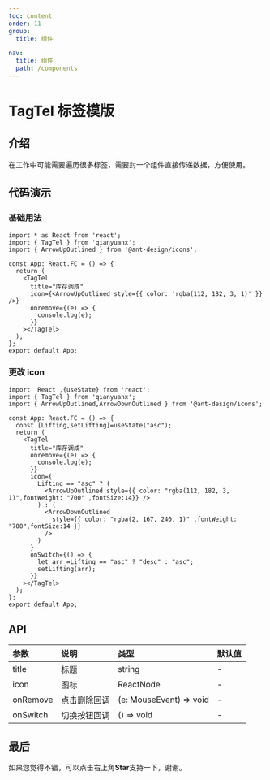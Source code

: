 ```yaml
---
toc: content
order: 11
group:
  title: 组件

nav:
  title: 组件
  path: /components
---
```


# TagTel 标签模版

## 介绍

在工作中可能需要遍历很多标签，需要封一个组件直接传递数据，方便使用。

## 代码演示

### 基础用法

```tsx
import * as React from 'react';
import { TagTel } from 'qianyuanx';
import { ArrowUpOutlined } from '@ant-design/icons';

const App: React.FC = () => {
  return (
    <TagTel
      title="库存调成"
      icon={<ArrowUpOutlined style={{ color: 'rgba(112, 182, 3, 1)' }} />}
      onremove={(e) => {
        console.log(e);
      }}
    ></TagTel>
  );
};
export default App;
```

### 更改 icon

```tsx
import  React ,{useState} from 'react';
import { TagTel } from 'qianyuanx';
import { ArrowUpOutlined,ArrowDownOutlined } from '@ant-design/icons';

const App: React.FC = () => {
  const [Lifting,setLifting]=useState("asc");
  return (
    <TagTel
      title="库存调成"
      onremove={(e) => {
        console.log(e);
      }}
      icon={
        Lifting == "asc" ? (
          <ArrowUpOutlined style={{ color: "rgba(112, 182, 3, 1)",fontWeight: "700" ,fontSize:14}} />
        ) : (
          <ArrowDownOutlined
            style={{ color: "rgba(2, 167, 240, 1)" ,fontWeight: "700",fontSize:14 }}
          />
        )
      }
      onSwitch={() => {
        let arr =Lifting == "asc" ? "desc" : "asc";
        setLifting(arr);
      }}
    ></TagTel>
  );
};
export default App;
```

## API

| 参数     | 说明         | 类型                    | 默认值 |
| :------- | :----------- | :---------------------- | :----- |
| title    | 标题         | string                  | -      |
| icon     | 图标         | ReactNode               | -      |
| onRemove | 点击删除回调 | (e: MouseEvent) => void | -      |
| onSwitch | 切换按钮回调 | () => void              | -      |

## 最后

如果您觉得不错，可以点击右上角**Star**支持一下，谢谢。
